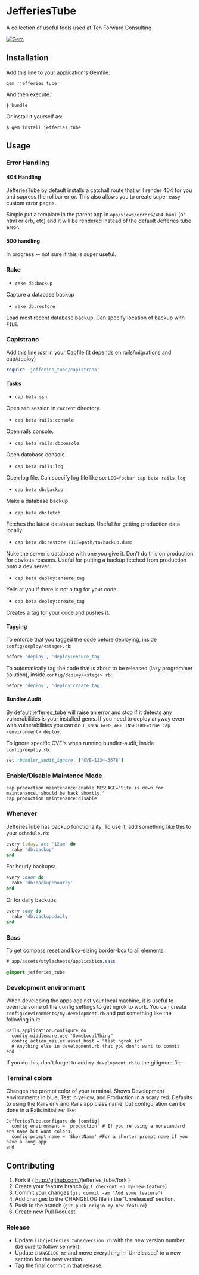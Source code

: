 # JefferiesTube

A collection of useful tools used at Ten Forward Consulting

[![Gem](https://img.shields.io/gem/v/jefferies_tube.svg)](https://rubygems.org/gems/jefferies_tube)

## Installation

Add this line to your application's Gemfile:

    gem 'jefferies_tube'

And then execute:

    $ bundle

Or install it yourself as:

    $ gem install jefferies_tube

## Usage

### Error Handling

#### 404 Handling

JefferiesTube by default installs a catchall route that will render 404 for you and supress the rollbar error.  This also allows you to create super easy custom error pages.

Simple put a template in the parent app in `app/views/errors/404.haml` (or html or erb, etc) and it will be rendered instead of the default Jefferies tube error.

#### 500 handling

In progress -- not sure if this is super useful.

### Rake

* `rake db:backup`

Capture a database backup

* `rake db:restore`

Load most recent database backup. Can specify location of backup with `FILE`.

### Capistrano

Add this line *last* in your Capfile (it depends on rails/migrations and cap/deploy)
```ruby
require 'jefferies_tube/capistrano'
```

#### Tasks

* `cap beta ssh`

Open ssh session in `current` directory.

* `cap beta rails:console`

Open rails console.

* `cap beta rails:dbconsole`

Open database console.

* `cap beta rails:log`

Open log file. Can specify log file like so: `LOG=foobar cap beta rails:log`

* `cap beta db:backup`

Make a database backup.

* `cap beta db:fetch`

Fetches the latest database backup. Useful for getting production data locally.

* `cap beta db:restore FILE=path/to/backup.dump`

Nuke the server's database with one you give it. Don't do this on production for obvious reasons. Useful for putting a backup fetched from production onto a dev server.

* `cap beta deploy:ensure_tag`

Yells at you if there is not a tag for your code.

* `cap beta deploy:create_tag`

Creates a tag for your code and pushes it.

#### Tagging

To enforce that you tagged the code before deploying, inside `config/deploy/<stage>.rb`:
```ruby
before 'deploy', 'deploy:ensure_tag'
```

To automatically tag the code that is about to be released (lazy programmer solution), inside `config/deploy/<stage>.rb`:
```ruby
before 'deploy', 'deploy:create_tag'
```

#### Bundler Audit

By default jefferies_tube will raise an error and stop if it detects any vulnerabilities is your installed gems. If you need to deploy anyway even with vulnerabilities you can do `I_KNOW_GEMS_ARE_INSECURE=true cap <environment> deploy`.

To ignore specific CVE's when running bundler-audit, inside `config/deploy.rb`:
```ruby
set :bundler_audit_ignore, ["CVE-1234-5678"]
```

### Enable/Disable Maintence Mode

```
cap production maintenance:enable MESSAGE="Site is down for maintenance, should be back shortly."
cap production maintenance:disable
```

### Whenever

JefferiesTube has backup functionality. To use it, add something like this to your `schedule.rb`:

```ruby
every 1.day, at: '12am' do
  rake 'db:backup'
end
```

For hourly backups:

```ruby
every :hour do
  rake 'db:backup:hourly'
end
```

Or for daily backups:

```ruby
every :day do
  rake 'db:backup:daily'
end
```

### Sass

To get compass reset and box-sizing border-box to all elements:
```sass
# app/assets/stylesheets/application.sass

@import jefferies_tube
```

### Development environment

When developing the apps against your local machine, it is useful to override some of the config settings to get ngrok to work.
You can create `config/environments/my.development.rb` and put something like the following in it:
```
Rails.application.configure do
  config.middleware.use "SomeLocalThing"
  config.action_mailer.asset_host = "test.ngrok.io"
  # Anything else in development.rb that you don't want to commit
end
```

If you do this, don't forget to add `my.development.rb` to the gitignore file.

### Terminal colors
Changes the prompt color of your terminal. Shows Development environments in blue, Test in yellow, and Production in a scary red.
Defaults to using the Rails env and Rails app class name, but configuration can be done in a Rails initializer like:
```
JefferiesTube.configure do |config|
  config.environment = 'production' # If you're using a nonstandard env name but want colors.
  config.prompt_name = 'ShortName' #For a shorter prompt name if you have a long app
end
```

## Contributing

1. Fork it ( http://github.com/<my-github-username>/jefferies_tube/fork )
2. Create your feature branch (`git checkout -b my-new-feature`)
3. Commit your changes (`git commit -am 'Add some feature'`)
4. Add changes to the CHANGELOG file in the 'Unreleased' section.
5. Push to the branch (`git push origin my-new-feature`)
6. Create new Pull Request

### Release

- Update `lib/jefferies_tube/version.rb` with the new version number (be sure to follow
  [semver](https://semver.org/)).
- Update `CHANGELOG.md` and move everything in 'Unreleased' to a new section for the new version.
- Tag the final commit in that release.
